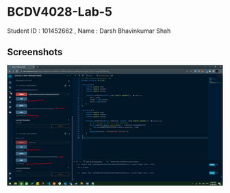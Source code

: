 # BCDV4028-Lab-5
Student ID : 101452662 , Name  : Darsh Bhavinkumar Shah

## Screenshots
![Test Cases](https://github.com/Darshhhhh/Adv-Solidity-Class/blob/main/Lab%20-%202/DelegateCall.png)
